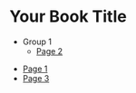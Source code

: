 # Your Book Title

- Group 1
  * [Page 2](group-1/page-2.md)
* [Page 1](page-1.md)
* [Page 3](page-3.md)
